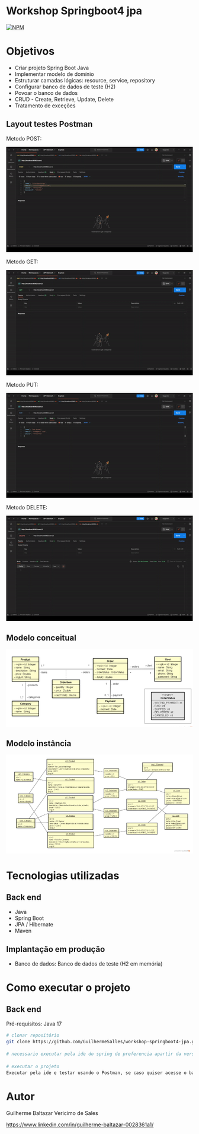 # Workshop Springboot4 jpa
[![NPM](https://img.shields.io/npm/l/react)](https://github.com/GuilhermeSalles/workshop-springboot4-jpa/blob/main/LICENSE) 

# Objetivos
* Criar projeto Spring Boot Java
* Implementar modelo de domínio
* Estruturar camadas lógicas: resource, service, repository
* Configurar banco de dados de teste (H2)
* Povoar o banco de dados
* CRUD - Create, Retrieve, Update, Delete
* Tratamento de exceções

## Layout testes Postman
Metodo POST:

![Postman POST](https://github.com/GuilhermeSalles/assets/blob/main/MetodoPOST.gif)

Metodo GET:

![Postman GET](https://github.com/GuilhermeSalles/assets/blob/main/metodoGET.gif)

Metodo PUT:

![Postman PUT](https://github.com/GuilhermeSalles/assets/blob/main/metodoPUT.gif)

Metodo DELETE:

![Postman DELETE](https://github.com/GuilhermeSalles/assets/blob/main/metodoDELETE.gif)

## Modelo conceitual
![Modelo Conceitual](https://github.com/GuilhermeSalles/assets/blob/main/modeloDeDominio.png)
## Modelo instância
![Modelo Instancia](https://github.com/GuilhermeSalles/assets/blob/main/instanciaDominio.png)

# Tecnologias utilizadas
## Back end
- Java
- Spring Boot
- JPA / Hibernate
- Maven
## Implantação em produção
- Banco de dados: Banco de dados de teste (H2 em memória)

# Como executar o projeto

## Back end
Pré-requisitos: Java 17

```bash
# clonar repositório
git clone https://github.com/GuilhermeSalles/workshop-springboot4-jpa.git

# necessario executar pela ide do spring de preferencia apartir da versão 3

# executar o projeto
Executar pela ide e testar usando o Postman, se caso quiser acesse o banco de dados H2 para analizar suas tabelas
```

# Autor

Guilherme Baltazar Vericimo de Sales

https://www.linkedin.com/in/guilherme-baltazar-0028361a1/

